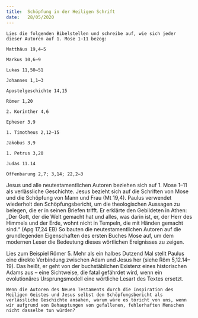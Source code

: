 ```yaml
---
title:  Schöpfung in der Heiligen Schrift
date:   28/05/2020
---
```


`Lies die folgenden Bibelstellen und schreibe auf, wie sich jeder dieser Autoren auf 1. Mose 1–11 bezog:`

`Matthäus 19,4–5`

`Markus 10,6–9`

`Lukas 11,50–51`

`Johannes 1,1–3`

`Apostelgeschichte 14,15`

`Römer 1,20`

`2. Korinther 4,6`

`Epheser 3,9`

`1. Timotheus 2,12–15`

`Jakobus 3,9`

`1. Petrus 3,20`

`Judas 11.14`

`Offenbarung 2,7; 3,14; 22,2–3`

Jesus und alle neutestamentlichen Autoren beziehen sich auf 1. Mose 1–11 als verlässliche Geschichte. Jesus bezieht sich auf die Schriften von Mose und die Schöpfung von Mann und Frau (Mt 19,4). Paulus verwendet wiederholt den Schöpfungsbericht, um die theologischen Aussagen zu belegen, die er in seinen Briefen trifft. Er erklärte den Gebildeten in Athen: „Der Gott, der die Welt gemacht hat und alles, was darin ist, er, der Herr des Himmels und der Erde, wohnt nicht in Tempeln, die mit Händen gemacht sind.“ (Apg 17,24 EB) So bauten die neutestamentlichen Autoren auf die grundlegenden Eigenschaften des ersten Buches Mose auf, um dem modernen Leser die Bedeutung dieses wörtlichen Ereignisses zu zeigen.

Lies zum Beispiel Römer 5. Mehr als ein halbes Dutzend Mal stellt Paulus eine direkte Verbindung zwischen Adam und Jesus her (siehe Röm 5,12.14–19). Das heißt, er geht von der buchstäblichen Existenz eines historischen Adams aus – eine Sichtweise, die fatal gefährdet wird, wenn ein evolutionäres Ursprungsmodell eine wörtliche Lesart des Textes ersetzt.

`Wenn die Autoren des Neuen Testaments durch die Inspiration des Heiligen Geistes und Jesus selbst den Schöpfungsbericht als verlässliche Geschichte ansahen, warum wäre es töricht von uns, wenn wir aufgrund von Behauptungen von gefallenen, fehlerhaften Menschen nicht dasselbe tun würden?`